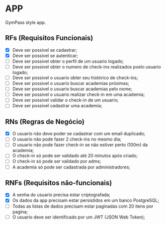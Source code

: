 # APP

GymPass style app.

## RFs (Requisitos Funcionais)

- [x] Deve ser possível se cadastrar;
- [x] Deve ser possível se autenticar;
- [ ] Deve ser possivel obter o perfil de um usuario logado;
- [ ] Deve ser possivel obter o numero de check-ins realizados poelo usuario logado;
- [ ] Deve ser possivel o usuario obter seu histórico de check-ins;
- [ ] Deve ser possivel o usuario buscar academias próximas;
- [ ] Deve ser possivel o usuario buscar academias pelo nome;
- [ ] Deve ser possivel o usuario realizar check-in em uma academia;
- [ ] Deve ser possivel validar o check-in de um usuario;
- [ ] Deve ser possivel cadastrar uma academia;

## RNs (Regras de Negócio)

- [x] O usuario não deve poder se cadastrar com um email duplicado;
- [ ] O usuario não pode fazer 2 check-ins no mesmo dia;
- [ ] O usuario não pode fazer check-in se não estiver perto (100m) da academia;
- [ ] O check-in só pode ser validado até 20 minutos após criado;
- [ ] O check-in só pode ser validado por adms;
- [ ] A academia só pode ser cadastrada por administradores;

## RNFs (Requisitos não-funcionais)

- [x] A senha do usuario precisa estar criptografada;
- [x] Os dados da app precisam estar persistidos em um banco PostgreSQL;
- [ ] Todas as listas de dados precisam estar paginadas com 20 itens por pagina;
- [ ] O usuario deve ser identificado por um JWT (JSON Web Token);

<!-- Design de software -->
